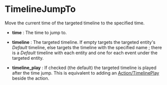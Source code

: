 # TimelineJumpTo

Move the current time of the targeted timeline to the specified time.

-   **time** : The time to jump to.

<!-- -->

-   **timeline** : The targeted timeline. If empty targets the targeted
    entity's *Default* timeline, else targets the timeline with the
    specified name ; there is a *Default* timeline with each entity and
    one for each event under the targeted entity.

<!-- -->

-   **timeline\_play** : If checked (the default) the targeted timeline
    is played after the time jump. This is equivalent to adding an
    [Action/TimelinePlay](Action/TimelinePlay) beside the action.
